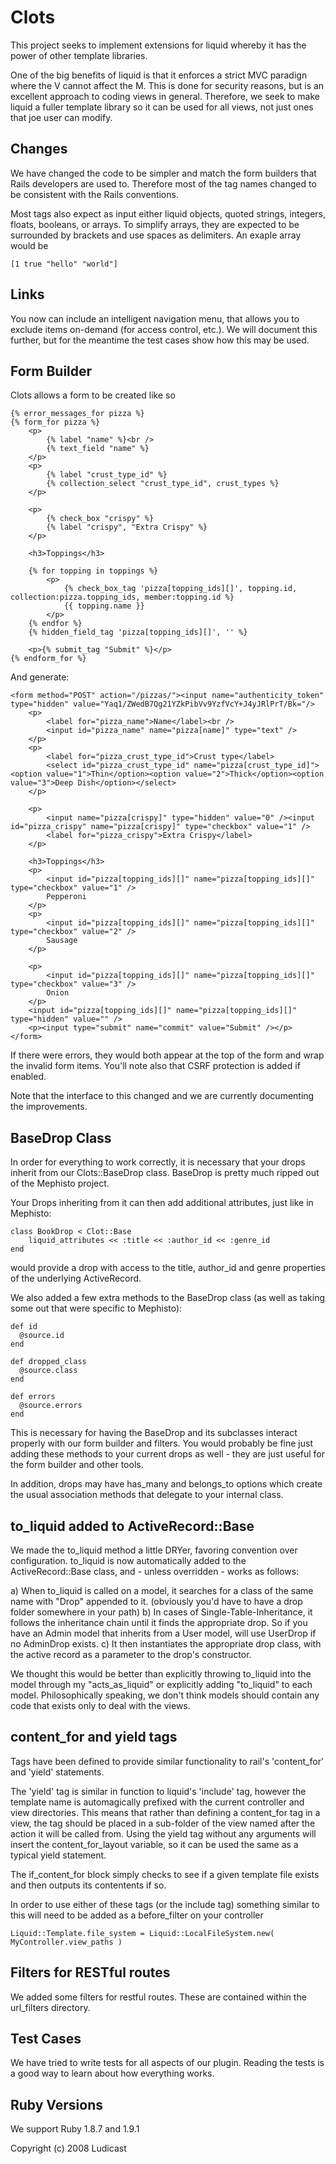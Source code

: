 # Clots

This project seeks to implement extensions for liquid whereby it has the power of other template libraries.

One of the big benefits of liquid is that it enforces a strict MVC paradign where the V cannot affect the M.  This is done for security reasons, but is an excellent approach to coding views in general.  Therefore, we seek to make liquid a fuller template library so it can be used for all views, not just ones that joe user can modify.

## Changes

We have changed the code to be simpler and match the form builders that Rails developers are used to.  Therefore most of the tag names changed to be consistent with the Rails conventions.

Most tags also expect as input either liquid objects, quoted strings, integers, floats, booleans, or arrays.  To simplify arrays, they are expected to be surrounded by brackets and use spaces as delimiters.  An exaple array would be

    [1 true "hello" "world"]

## Links

You now can include an intelligent navigation menu, that allows you to exclude items on-demand (for access control, etc.).  We will document this further, but for the meantime the test cases show how this may be used.

## Form Builder

Clots allows a form to be created like so

    {% error_messages_for pizza %}
    {% form_for pizza %}
        <p>
            {% label "name" %}<br />
            {% text_field "name" %}
        </p>
        <p>
            {% label "crust_type_id" %}
            {% collection_select "crust_type_id", crust_types %}
        </p>

        <p>
            {% check_box "crispy" %}
            {% label "crispy", "Extra Crispy" %}
        </p>

        <h3>Toppings</h3>

        {% for topping in toppings %}
            <p>
                {% check_box_tag 'pizza[topping_ids][]', topping.id, collection:pizza.topping_ids, member:topping.id %}
                {{ topping.name }}
            </p>
        {% endfor %}
        {% hidden_field_tag 'pizza[topping_ids][]', '' %}

        <p>{% submit_tag "Submit" %}</p>
    {% endform_for %}

And generate:

    <form method="POST" action="/pizzas/"><input name="authenticity_token" type="hidden" value="Yaq1/ZWedB7Qg21YZkPibVv9YzfVcY+J4yJRlPrT/Bk="/>
        <p>
            <label for="pizza_name">Name</label><br />
            <input id="pizza_name" name="pizza[name]" type="text" />
        </p>
        <p>
            <label for="pizza_crust_type_id">Crust type</label>
            <select id="pizza_crust_type_id" name="pizza[crust_type_id]"><option value="1">Thin</option><option value="2">Thick</option><option value="3">Deep Dish</option></select>
        </p>

        <p>
            <input name="pizza[crispy]" type="hidden" value="0" /><input id="pizza_crispy" name="pizza[crispy]" type="checkbox" value="1" />
            <label for="pizza_crispy">Extra Crispy</label>
        </p>

        <h3>Toppings</h3>
        <p>
            <input id="pizza[topping_ids][]" name="pizza[topping_ids][]" type="checkbox" value="1" />
            Pepperoni
        </p>
        <p>
            <input id="pizza[topping_ids][]" name="pizza[topping_ids][]" type="checkbox" value="2" />
            Sausage
        </p>

        <p>
            <input id="pizza[topping_ids][]" name="pizza[topping_ids][]" type="checkbox" value="3" />
            Onion
        </p>
        <input id="pizza[topping_ids][]" name="pizza[topping_ids][]" type="hidden" value="" />
        <p><input type="submit" name="commit" value="Submit" /></p>
    </form>


If there were errors, they would both appear at the top of the form and wrap the invalid form items.  You'll note also that CSRF protection is added if enabled.

Note that the interface to this changed and we are currently documenting the improvements.


## BaseDrop Class

In order for everything to work correctly, it is necessary that your drops inherit from our Clots::BaseDrop class.  BaseDrop is pretty much ripped out of the Mephisto project.

Your Drops inheriting from it can then add additional attributes, just like in Mephisto:

    class BookDrop < Clot::Base
        liquid_attributes << :title << :author_id << :genre_id
    end

would provide a drop with access to the title, author_id and genre properties of the underlying ActiveRecord.

We also added a few extra methods to the BaseDrop class (as well as taking some out that were specific to Mephisto):

    def id
      @source.id
    end

    def dropped_class
      @source.class
    end

    def errors
      @source.errors
    end 

This is necessary for having the BaseDrop and its subclasses interact properly with our form builder and filters.  You would probably be fine just adding these methods to your current drops as well - they are just useful for the form builder and other tools.

In addition, drops may have has_many and belongs_to options which create the usual association methods that delegate to your internal class.

## to_liquid added to ActiveRecord::Base

We made the to_liquid method a little DRYer, favoring convention over configuration.  to_liquid is now automatically added to the ActiveRecord::Base class, and - unless overridden - works as follows:

a) When to_liquid is called on a model, it searches for a class of the same name with "Drop" appended to it. (obviously you'd have to have a drop folder somewhere in your path)
b) In cases of Single-Table-Inheritance, it follows the inheritance chain until it finds the appropriate drop.  So if you have an Admin model that inherits from a User model, will use UserDrop if no AdminDrop exists.
c) It then instantiates the appropriate drop class, with the active record as a parameter to the drop's constructor.

We thought this would be better than explicitly throwing to_liquid into the model through my "acts_as_liquid" or explicitly adding "to_liquid" to each model.  Philosophically speaking, we don't think models should contain any code that exists only to deal with the views.

## content_for and yield tags

Tags have been defined to provide similar functionality to rail's 'content_for' and 'yield' statements.  

The 'yield' tag is similar in function to liquid's 'include' tag, however the template name is automagically prefixed with the current controller and view directories.  This means that rather than defining a content_for tag in a view, the tag should be placed in a sub-folder of the view named after the action it will be called from.  Using the yield tag without any arguments will insert the content_for_layout variable, so it can be used the same as a typical yield statement.

The if_content_for block simply checks to see if a given template file exists and then outputs its contentents if so.

In order to use either of these tags (or the include tag) something similar to this will need to be added as a before_filter on your controller

    Liquid::Template.file_system = Liquid::LocalFileSystem.new( MyController.view_paths )
  
## Filters for RESTful routes

We added some filters for restful routes.  These are contained within the url_filters directory.

## Test Cases

We have tried to write tests for all aspects of our plugin.  Reading the tests is a good way to learn about how everything works.

## Ruby Versions

We support Ruby 1.8.7 and 1.9.1

Copyright (c) 2008 Ludicast